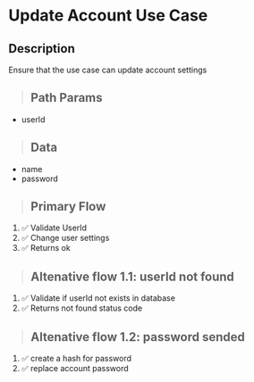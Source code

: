 # Update Account Use Case

## Description

Ensure that the use case can update account settings

> ## Path Params

- userId

> ## Data

- name
- password

> ## Primary Flow

1. ✅ Validate UserId
2. ✅ Change user settings
3. ✅ Returns ok

> ## Altenative flow 1.1: userId not found

1. ✅ Validate if userId not exists in database
2. ✅ Returns not found status code


> ## Altenative flow 1.2: password sended

1. ✅ create a hash for password
2. ✅ replace account password
